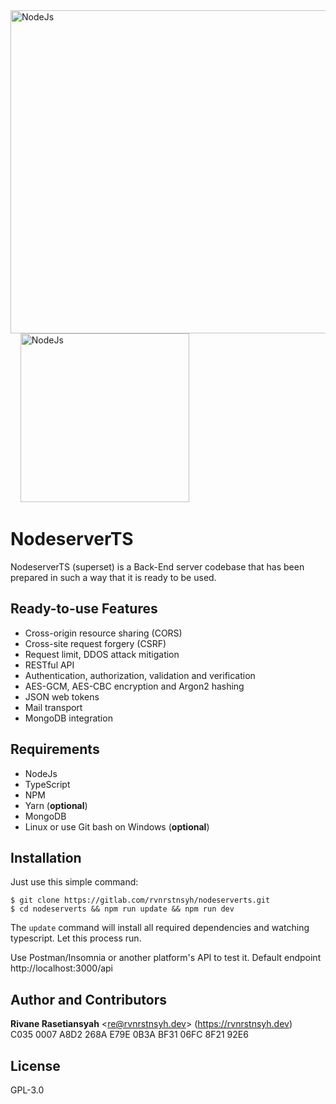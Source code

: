 <div class="logoContainer">
  <a href="https://nodejs.org/en" rel="noopener noreferrer nofollow" target="_blank">
    <img width="517" alt="NodeJs" src="https://miro.medium.com/max/1400/1*zFOmo73YnwZzrrTXZouEGQ.png" />
  </a>
  &nbsp;&nbsp;&nbsp;
  <a href="https://www.ibm.com/cloud/learn/rest-apis" rel="noopener noreferrer nofollow" target="_blank">
    <img width="270" alt="NodeJs" src="https://i1.wp.com/saixiii.com/wp-content/uploads/2017/04/api-icon.png?fit=700%2C350&ssl=1" />
  </a>
</div>

# NodeserverTS

NodeserverTS (superset) is a Back-End server codebase that has been prepared in such a way that it is ready to be used.

## Ready-to-use Features

- Cross-origin resource sharing (CORS)
- Cross-site request forgery (CSRF)
- Request limit, DDOS attack mitigation
- RESTful API
- Authentication, authorization, validation and verification
- AES-GCM, AES-CBC encryption and Argon2 hashing
- JSON web tokens
- Mail transport
- MongoDB integration

## Requirements

- NodeJs
- TypeScript
- NPM
- Yarn (**optional**)
- MongoDB
- Linux or use Git bash on Windows (**optional**)

## Installation

Just use this simple command:

```shell
$ git clone https://gitlab.com/rvnrstnsyh/nodeserverts.git
$ cd nodeserverts && npm run update && npm run dev
```

The `update` command will install all required dependencies and watching typescript. Let this process run.

Use Postman/Insomnia or another platform's API to test it. Default endpoint http://localhost:3000/api

## Author and Contributors

<p>
  <b>Rivane Rasetiansyah</b>
  &lt;<a href="mailto:re@rvnrstnsyh.dev?subject=[Feedback] Customize Your Subject&body=Message body, please attach Your public PGP key if You want Me to reply encrypted.">re@rvnrstnsyh.dev</a>&gt; 
  (<a href="https://rvnrstnsyh.dev" rel="noopener noreferrer nofollow" target="_blank">https://rvnrstnsyh.dev</a>)
  <br />
  C035 0007 A8D2 268A E79E  0B3A BF31 06FC 8F21 92E6
</p>

## License

GPL-3.0
